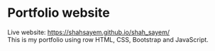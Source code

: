 # Portfolio website
Live website: https://shahsayem.github.io/shah_sayem/ <br>
This is my portfolio using row HTML, CSS, Bootstrap and JavaScript. 
